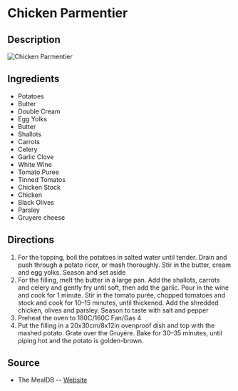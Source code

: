 # Chicken Parmentier

## Description
![Chicken Parmentier](https://www.themealdb.com/images/media/meals/uwvxpv1511557015.jpg "Chicken Parmentier")

## Ingredients
- Potatoes
- Butter
- Double Cream
- Egg Yolks
- Butter
- Shallots
- Carrots
- Celery
- Garlic Clove
- White Wine
- Tomato Puree
- Tinned Tomatos
- Chicken Stock
- Chicken
- Black Olives
- Parsley
- Gruyere cheese

## Directions
1. For the topping, boil the potatoes in salted water until tender. Drain and push through a potato ricer, or mash thoroughly. Stir in the butter, cream and egg yolks. Season and set aside
2. For the filling, melt the butter in a large pan. Add the shallots, carrots and celery and gently fry until soft, then add the garlic. Pour in the wine and cook for 1 minute. Stir in the tomato purée, chopped tomatoes and stock and cook for 10–15 minutes, until thickened. Add the shredded chicken, olives and parsley. Season to taste with salt and pepper
3. Preheat the oven to 180C/160C Fan/Gas 4
4. Put the filling in a 20x30cm/8x12in ovenproof dish and top with the mashed potato. Grate over the Gruyère. Bake for 30–35 minutes, until piping hot and the potato is golden-brown.

## Source

- The MealDB -- [Website](https://themealdb.com/)
